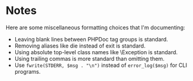 # Notes

Here are some miscellaneous formatting choices that I'm documenting:

* Leaving blank lines between PHPDoc tag groups is standard.
* Removing aliases like die instead of exit is standard.
* Using absolute top-level class names like \Exception is standard.
* Using trailing commas is more standard than omitting them.
* Use `fwrite(STDERR, $msg . "\n")` instead of `error_log($msg)` for CLI programs.
